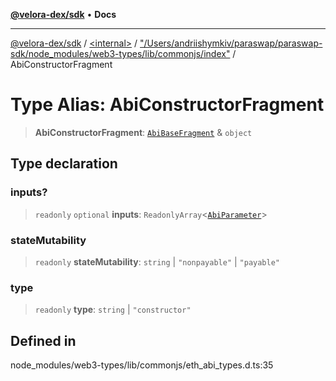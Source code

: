 [**@velora-dex/sdk**](../../../../README.md) • **Docs**

***

[@velora-dex/sdk](../../../../globals.md) / [\<internal\>](../../../README.md) / ["/Users/andriishymkiv/paraswap/paraswap-sdk/node\_modules/web3-types/lib/commonjs/index"](../README.md) / AbiConstructorFragment

# Type Alias: AbiConstructorFragment

> **AbiConstructorFragment**: [`AbiBaseFragment`](AbiBaseFragment.md) & `object`

## Type declaration

### inputs?

> `readonly` `optional` **inputs**: `ReadonlyArray`\<[`AbiParameter`](AbiParameter.md)\>

### stateMutability

> `readonly` **stateMutability**: `string` \| `"nonpayable"` \| `"payable"`

### type

> `readonly` **type**: `string` \| `"constructor"`

## Defined in

node\_modules/web3-types/lib/commonjs/eth\_abi\_types.d.ts:35
